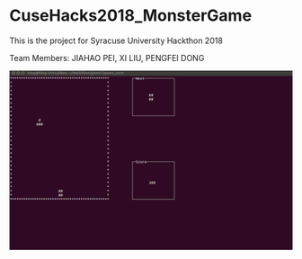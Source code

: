 # CuseHacks2018_MonsterGame
This is the project for Syracuse University Hackthon 2018

Team Members: JIAHAO PEI, XI LIU, PENGFEI DONG

![image](https://github.com/pjh4168789/CuseHacks2018_MonsterGame/raw/master/HackGame.png)
